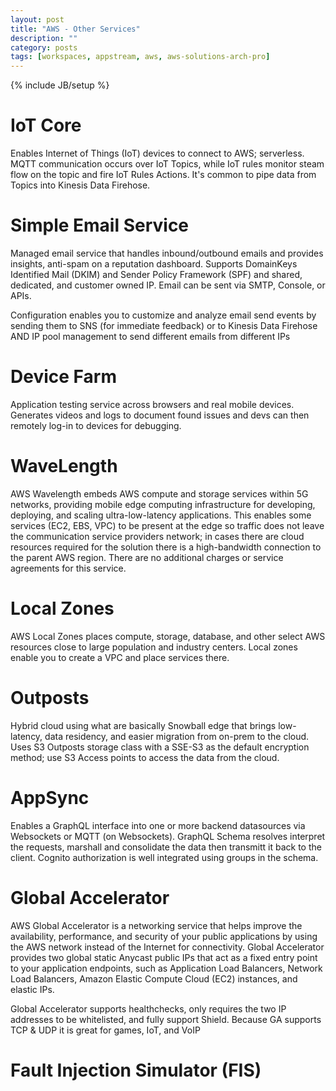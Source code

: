 ```yaml
---
layout: post
title: "AWS - Other Services"
description: ""
category: posts
tags: [workspaces, appstream, aws, aws-solutions-arch-pro]
---
```

{% include JB/setup %}

# IoT Core
Enables Internet of Things (IoT) devices to connect to AWS; serverless. MQTT communication occurs over IoT Topics, while IoT rules monitor steam flow on the topic and fire IoT Rules Actions. It's common to pipe data from Topics into Kinesis Data Firehose.

# Simple Email Service
Managed email service that handles inbound/outbound emails and provides insights, anti-spam on a reputation dashboard. Supports DomainKeys Identified Mail (DKIM) and Sender Policy Framework (SPF) and shared, dedicated, and customer owned IP. Email can be sent via SMTP, Console, or APIs.

Configuration enables you to customize and analyze email send events by sending them to SNS (for immediate feedback) or to Kinesis Data Firehose AND IP pool management to send different emails from different IPs

# Device Farm
Application testing service across browsers and real mobile devices. Generates videos and logs to document found issues and devs can then remotely log-in to devices for debugging.

# WaveLength
AWS Wavelength embeds AWS compute and storage services within 5G networks, providing mobile edge computing infrastructure for developing, deploying, and scaling ultra-low-latency applications. This enables some services (EC2, EBS, VPC) to be present at the edge so traffic does not leave the communication service providers network; in cases there are cloud resources required for the solution there is a high-bandwidth connection to the parent AWS region. There are no additional charges or service agreements for this service.

# Local Zones
AWS Local Zones places compute, storage, database, and other select AWS resources close to large population and industry centers. Local zones enable you to create a VPC and place services there.

# Outposts
Hybrid cloud using what are basically Snowball edge that brings low-latency, data residency, and easier migration from on-prem to the cloud. Uses S3 Outposts storage class with a SSE-S3 as the default encryption method; use S3 Access points to access the data from the cloud.

# AppSync
Enables a GraphQL interface into one or more backend datasources via Websockets or MQTT (on Websockets). GraphQL Schema resolves interpret the requests, marshall and consolidate the data then transmitt it back to the client. Cognito authorization is well integrated using groups in the schema.

# Global Accelerator

AWS Global Accelerator is a networking service that helps improve the availability, performance, and security of your public applications by using the AWS network instead of the Internet for connectivity. Global Accelerator provides two global static Anycast public IPs that act as a fixed entry point to your application endpoints, such as Application Load Balancers, Network Load Balancers, Amazon Elastic Compute Cloud (EC2) instances, and elastic IPs. 

Global Accelerator supports healthchecks, only requires the two IP addresses to be whitelisted, and fully support Shield. Because GA supports TCP &amp; UDP it is great for games, IoT, and VoIP

# Fault Injection Simulator (FIS)

